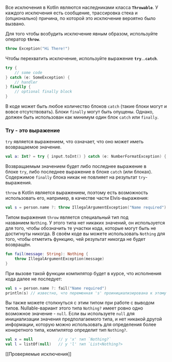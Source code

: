 Все исключения в Kotlin являются наследниками класса **`Throwable`**. У каждого исключения есть сообщение, трассировка стека и (опционально) причина, по которой это исключение вероятно было вызвано.

Для того чтобы возбудить исключение явным образом, используйте оператор **`throw`**.

```kotlin
throw Exception("Hi There!")
```

Чтобы перехватить исключение, используйте выражение **`try`**...**`catch`**.

```kotlin
try { 
	// some code 
} catch (e: SomeException) { 
	// handler
} finally { 
	// optional finally block 
}
```

В коде может быть любое количество блоков `catch` (такие блоки могут и вовсе отсутствовать). Блоки `finally` могут быть опущены. Однако, должен быть использован как минимум один блок `catch` или `finally`.

### Try - это выражение

`try` является выражением, что означает, что оно может иметь возвращаемое значение.

```kotlin
val a: Int? = try { input.toInt() } catch (e: NumberFormatException) { null }
```

Возвращаемым значением будет либо последнее выражение в блоке `try`, либо последнее выражение в блоке `catch` (или блоках). Содержимое `finally` блока никак не повлияет на результат `try`-выражения.

`throw` в Kotlin является выражением, поэтому есть возможность использовать его, например, в качестве части Elvis-выражения:

```kotlin
val s = person.name ?: throw IllegalArgumentException("Name required")
```

Типом выражения `throw` является специальный тип под названием `Nothing`. У этого типа нет никаких значений, он используется для того, чтобы обозначить те участки кода, которые могут быть не достигнуты никогда. В своём коде вы можете использовать `Nothing` для того, чтобы отметить функцию, чей результат никогда не будет возвращён.

```kotlin
fun fail(message: String): Nothing {
    throw IllegalArgumentException(message)
}
```

При вызове такой функции компилятор будет в курсе, что исполнения кода далее не последует:

```kotlin
val s = person.name ?: fail("Name required")
println(s) // известно, что переменная 's' проинициализирована к этому моменту
```

Вы также можете столкнуться с этим типом при работе с выводом типов. Nullable-вариант этого типа `Nothing?` имеет ровно одно возможное значение - `null`. Если вы используете `null` для инициализации значения предполагаемого типа, и нет никакой другой информации, которую можно использовать для определения более конкретного типа, компилятор определит тип `Nothing?`.

```kotlin
val x = null           // у 'x' тип `Nothing?`
val l = listOf(null)   // у 'l' тип `List<Nothing?>
```

[[Проверяемые исключения]]